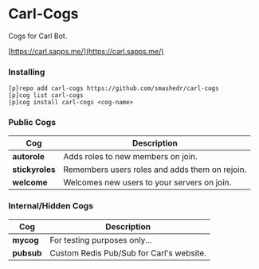 # Carl-Cogs

Cogs for Carl Bot.

[https://carl.sapps.me/](https://carl.sapps.me/)

### Installing

```
[p]repo add carl-cogs https://github.com/smashedr/carl-cogs
[p]cog list carl-cogs
[p]cog install carl-cogs <cog-name>
```

### Public Cogs

Cog | Description
------------ | -------------
**autorole** | Adds roles to new members on join.
**stickyroles** | Remembers users roles and adds them on rejoin.
**welcome** | Welcomes new users to your servers on join.

### Internal/Hidden Cogs

Cog | Description
------------ | -------------
**mycog** | For testing purposes only...
**pubsub** | Custom Redis Pub/Sub for Carl's website.
